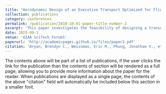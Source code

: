 ```yaml
---
title: "Aerodynamic Design of an Executive Transport Optimized for Flight Just Beyond Mach One."
collection: publications
category: conferences
permalink: /publication/2010-10-01-paper-title-number-2
excerpt: 'This paper investigates the feasibility of designing a transoceanic supersonic business jet to succeed the Concorde, addressing key challenges such as range, safety, fuel efficiency, and route accessibility. Adopting a multidisciplinary approach, we propose a next-generation luxury aircraft incorporating advanced technology, including a non-afterburning turbofan engine with a simple normal shock inlet. We have developed an 8-passenger design that can fly across the North-Atlantic at supersonic speeds. During the design process, it was found that incorporating a wing with an average sweep of 50° to 55° delays the onset of drag rise just past Mach 1. This allows for more efficient transonic and supersonic cruising, as hypothesized by Antony Jameson. Additionally, our design adheres rigorously to 14 CFR § 25 regulations, ensuring compliance with safety standards and operational requirements. Our innovative approach represents a significant step forward in the development of economically viable supersonic transport aircraft.'
date: 2025-09-1
venue: 'AIAA SciTech Forum1'
paperurl: 'http://academicpages.github.io/files/paper2.pdf'
citation: 'Bryan, Brendyn C., Weissman, Eric M., Phung, Jonathan V., et al. “Aerodynamic Design of an Executive Transport Optimized for Flight Just Beyond Mach One.” AIAA SciTech Forum, 2025.'
---
```


The contents above will be part of a list of publications, if the user clicks the link for the publication than the contents of section will be rendered as a full page, allowing you to provide more information about the paper for the reader. When publications are displayed as a single page, the contents of the above "citation" field will automatically be included below this section in a smaller font.
